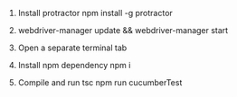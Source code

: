 1. Install protractor
npm install -g protractor

2. webdriver-manager update && webdriver-manager start

3. Open a separate terminal tab

4. Install npm dependency
npm i

5. Compile and run 
tsc
npm run cucumberTest
